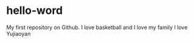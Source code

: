 # hello-word
My first repository on Github.
I love basketball and I love my family I love Yujiaoyan
